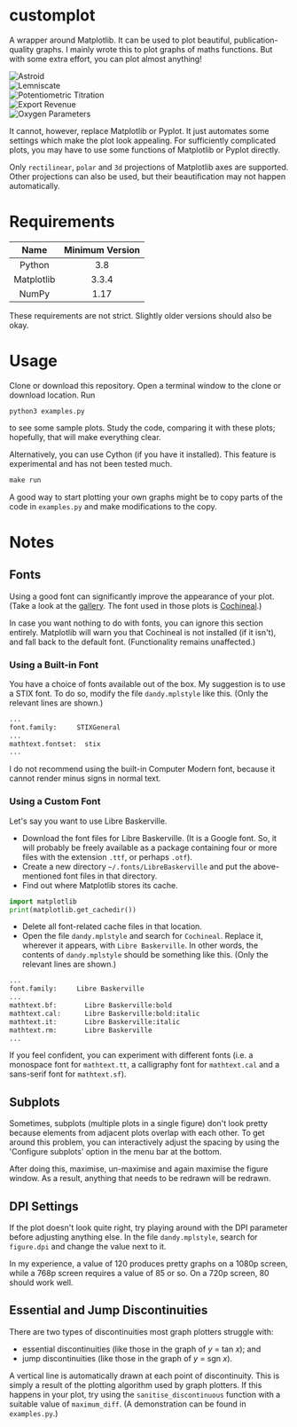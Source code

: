 # customplot
A wrapper around Matplotlib. It can be used to plot beautiful,
publication-quality graphs. I mainly wrote this to plot graphs of maths
functions. But with some extra effort, you can plot almost anything!

![Astroid](gallery/03_astroid.png)  
![Lemniscate](gallery/05_lemniscate.png)  
![Potentiometric Titration](gallery/07_potentiometry.png)  
![Export Revenue](gallery/09_exports.png)  
![Oxygen Parameters](gallery/10_oxygen_parameters.png)

It cannot, however, replace Matplotlib or Pyplot. It just automates some
settings which make the plot look appealing. For sufficiently complicated
plots, you may have to use some functions of Matplotlib or Pyplot directly.

Only `rectilinear`, `polar` and `3d` projections of Matplotlib axes are
supported. Other projections can also be used, but their beautification may not
happen automatically.

# Requirements
| Name       | Minimum Version |
| :--------: | :-------------: |
| Python     | 3.8             |
| Matplotlib | 3.3.4           |
| NumPy      | 1.17            |

These requirements are not strict. Slightly older versions should also be okay.

# Usage
Clone or download this repository. Open a terminal window to the clone or
download location. Run
```shell
python3 examples.py
```

to see some sample plots. Study the code, comparing it with these plots;
hopefully, that will make everything clear.

Alternatively, you can use Cython (if you have it installed). This feature is
experimental and has not been tested much.
```makefile
make run
```

A good way to start plotting your own graphs might be to copy parts of the code
in `examples.py` and make modifications to the copy.

# Notes

## Fonts
Using a good font can significantly improve the appearance of your plot. (Take
a look at the [gallery](gallery/). The font used in those plots is
[Cochineal](https://ctan.org/pkg/cochineal).)

In case you want nothing to do with fonts, you can ignore this section
entirely. Matplotlib will warn you that Cochineal is not installed (if it
isn't), and fall back to the default font. (Functionality remains unaffected.)

### Using a Built-in Font
You have a choice of fonts available out of the box. My suggestion is to use a
STIX font. To do so, modify the file `dandy.mplstyle` like this. (Only the
relevant lines are shown.)
```python
...
font.family:     STIXGeneral
...
mathtext.fontset:  stix
...
```

I do not recommend using the built-in Computer Modern font, because it cannot
render minus signs in normal text.

### Using a Custom Font
Let's say you want to use Libre Baskerville.
* Download the font files for Libre Baskerville. (It is a Google font. So, it
will probably be freely available as a package containing four or more files
with the extension `.ttf`, or perhaps `.otf`).
* Create a new directory `~/.fonts/LibreBaskerville` and put the
above-mentioned font files in that directory.
* Find out where Matplotlib stores its cache.
```python
import matplotlib
print(matplotlib.get_cachedir())
```
* Delete all font-related cache files in that location.
* Open the file `dandy.mplstyle` and search for `Cochineal`. Replace it,
wherever it appears, with `Libre Baskerville`. In other words, the contents of
`dandy.mplstyle` should be something like this. (Only the relevant lines are
shown.)
```python
...
font.family:     Libre Baskerville
...
mathtext.bf:       Libre Baskerville:bold
mathtext.cal:      Libre Baskerville:bold:italic
mathtext.it:       Libre Baskerville:italic
mathtext.rm:       Libre Baskerville
...
```

If you feel confident, you can experiment with different fonts (i.e. a
monospace font for `mathtext.tt`, a calligraphy font for `mathtext.cal` and a
sans-serif font for `mathtext.sf`).

## Subplots
Sometimes, subplots (multiple plots in a single figure) don't look pretty
because elements from adjacent plots overlap with each other. To get around
this problem, you can interactively adjust the spacing by using the 'Configure
subplots' option in the menu bar at the bottom.

After doing this, maximise, un-maximise and again maximise the figure window.
As a result, anything that needs to be redrawn will be redrawn.

## DPI Settings
If the plot doesn't look quite right, try playing around with the DPI parameter
before adjusting anything else. In the file `dandy.mplstyle`, search for
`figure.dpi` and change the value next to it.

In my experience, a value of 120 produces pretty graphs on a 1080p screen,
while a 768p screen requires a value of 85 or so. On a 720p screen, 80 should
work well.

## Essential and Jump Discontinuities
There are two types of discontinuities most graph plotters struggle with:
* essential discontinuities (like those in the graph of _y_ = tan _x_); and
* jump discontinuities (like those in the graph of _y_ = sgn _x_).

A vertical line is automatically drawn at each point of discontinuity. This is
simply a result of the plotting algorithm used by graph plotters. If this
happens in your plot, try using the `sanitise_discontinuous` function with a
suitable value of `maximum_diff`. (A demonstration can be found in
`examples.py`.)

